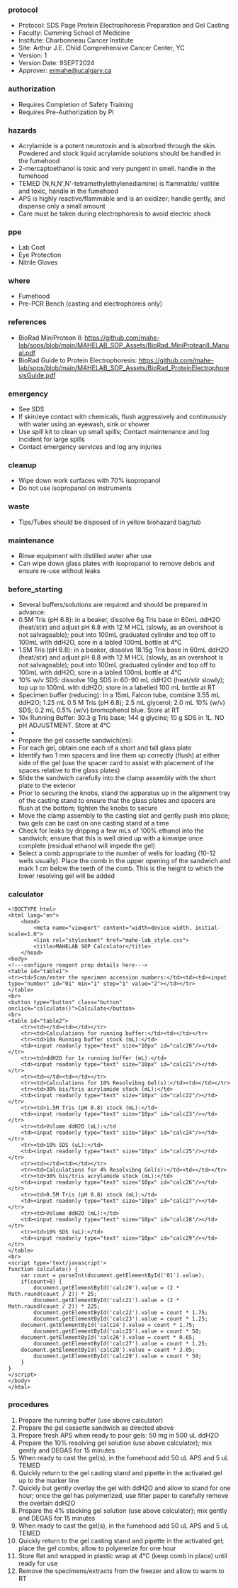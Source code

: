 
### protocol
- Protocol: SDS Page Protein Electrophoresis Preparation and Gel Casting
- Faculty: Cumming School of Medicine
- Institute: Charbonneau Cancer Institute
- Site: Arthur J.E. Child Comprehensive Cancer Center, YC
- Version: 1
- Version Date: 9SEPT2024
- Approver: ermahe@ucalgary.ca

### authorization
- Requires Completion of Safety Training
- Requires Pre-Authorization by PI

### hazards
- Acrylamide is a potent neurotoxin and is absorbed through the skin. Powdered and stock liquid acrylamide solutions should be handled in the fumehood
- 2-mercaptoethanol is toxic and very pungent in smell. handle in the fumehood
- TEMED (N,N,N',N'-tetramethylethylenediamine) is flammable/ volitile and toxic, handle in the fumehood
- APS is highly reactive/flammable and is an oxidizer; handle gently, and dispense only a small amount
- Care must be taken during electrophoresis to avoid electric shock

### ppe
- Lab Coat
- Eye Protection
- Nitrile Gloves

### where
- Fumehood
- Pre-PCR Bench (casting and electrophoreis only)

### references
- BioRad MiniProtean II: https://github.com/mahe-lab/sops/blob/main/MAHELAB_SOP_Assets/BioRad_MiniProteanII_Manual.pdf
- BioRad Guide to Protein Electrophoresis: https://github.com/mahe-lab/sops/blob/main/MAHELAB_SOP_Assets/BioRad_ProteinElectrophoresisGuide.pdf

### emergency
- See SDS
- If skin/eye contact with chemicals, flush aggressively and continuously with water using an eyewash, sink or shower
- Use spill kit to clean up small spills; Contact maintenance and log incident for large spills
- Contact emergency services and log any injuries

### cleanup
- Wipe down work surfaces with 70% isopropanol
- Do not use isopropanol on instruments

### waste
- Tips/Tubes should be disposed of in yellow biohazard bag/tub

### maintenance
- Rinse equipment with distilled water after use
- Can wipe down glass plates with isopropanol to remove debris and ensure re-use without leaks

### before_starting
- Several buffers/solutions are required and should be prepared in advance:
- 0.5M Tris (pH 6.8): in a beaker, dissolve 6g Tris base in 60mL ddH2O (heat/stir) and adjust pH 6.8 with 12 M HCL (slowly, as an overshoot is not salvageable); pout into 100mL graduated cylinder and top off to 100mL with ddH2O, sore in a labled 100mL bottle at 4°C
- 1.5M Tris (pH 8.8):  in a beaker, dissolve 18.15g Tris base in 60mL ddH2O (heat/stir) and adjust pH 8.8 with 12 M HCL (slowly, as an overshoot is not salvageable); pout into 100mL graduated cylinder and top off to 100mL with ddH2O, sore in a labled 100mL bottle at 4°C
- 10% w/v SDS: dissolve 10g SDS in 60-90 mL ddH2O (heat/stir slowly); top up to 100mL with ddH2O; store in a labelled 100 mL bottle at RT
- Specimen buffer (reducing): In a 15mL Falcon tube, combine 3.55 mL ddH2O; 1.25 mL 0.5 M Tris (pH 6.8); 2.5 mL glycerol; 2.0 mL 10% (w/v) SDS; 0.2 mL 0.5% (w/v) bromophenol blue. Store at RT
- 10x Running Buffer: 30.3 g Tris base; 144 g glycine; 10 g SDS in 1L. NO pH ADJUSTMENT. Store at 4°C
- 
- Prepare the gel cassette sandwich(es):
- For each gel, obtain one each of a short and tall glass plate
- Identify two 1 mm spacers and line them up correctly (flush) at either side of the gel (use the spacer card to assist with placement of the spaces relative to the glass plates)
- Slide the sandwich carefully into the clamp assembly with the short plate to the exterior
- Prior to securing the knobs, stand the apparatus up in the alignment tray of the casting stand to ensure that the glass plates and spacers are flush at the bottom; tighten the knobs to secure
- Move the clamp assembly to the casting slot and gently push into place; two gels can be cast on one casting stand at a time
- Check for leaks by dripping a few mLs of 100% ethanol into the sandwich; ensure that this is well dried up with a kimwipe once complete (residual ethanol will impede the gel)
- Select a comb appropriate to the number of wells for loading (10-12 wells usually). Place the comb in the upper opening of the sandwich and mark 1 cm below the teeth of the comb. This is the height to which the lower resolving gel will be added

### calculator
~~~~
<!DOCTYPE html>
<html lang="en">
	<head>
		<meta name="viewport" content="width=device-width, initial-scale=1.0">
		<link rel="stylesheet" href="mahe-lab_style.css">
		<title>MAHELAB SOP Calculator</title>
	</head>
<body>
<!---configure reagent prep details here--->
<table id="table1">
<tr><td>Scan/enter the specimen accession numbers:</td><td><td><input type="number" id="01" min="1" step="1" value="2"></td></tr>
</table>
<br>
<button type="button" class="button" onclick="calculate()">Calculate</button>
<br>
<table id="table2">
	<tr><td></td><td></td></tr>
	<tr><td>Calculations for running buffer:</td><td></td></tr>
	<tr><td>10x Running buffer stock (mL):</td>
	<td><input readonly type="text" size="10px" id="calc20"/></td></tr>
	<tr><td>ddH2O for 1x running buffer (mL):</td>
	<td><input readonly type="text" size="10px" id="calc21"/></td></tr>
	<tr><td></td><td></td></tr>
	<tr><td>Calculations for 10% Resolvibng Gel(s):</td><td></td></tr>
	<tr><td>30% bis/tris acrylamide stock (mL):</td>
	<td><input readonly type="text" size="10px" id="calc22"/></td></tr>
	<tr><td>1.5M Tris (pH 8.8) stock (mL):</td>
	<td><input readonly type="text" size="10px" id="calc23"/></td></tr>
	<tr><td>Volume ddH2O (mL):</td
	<td><input readonly type="text" size="10px" id="calc24"/></td></tr>
	<tr><td>10% SDS (uL):</td>
	<td><input readonly type="text" size="10px" id="calc25"/></td></tr>
	<tr><td></td><td></td></tr>
	<tr><td>Calculations for 4% Resolvibng Gel(s):</td><td></td></tr>
	<tr><td>30% bis/tris acrylamide stock (mL):</td>
	<td><input readonly type="text" size="10px" id="calc26"/></td></tr>
	<tr><td>0.5M Tris (pH 8.8) stock (mL):</td>
	<td><input readonly type="text" size="10px" id="calc27"/></td></tr>
	<tr><td>Volume ddH2O (mL):</td>
	<td><input readonly type="text" size="10px" id="calc28"/></td></tr>
	<tr><td>10% SDS (uL):</td>
	<td><input readonly type="text" size="10px" id="calc29"/></td></tr>
</table>
<br>
<script type='text/javascript'>
function calculate() {
    var count = parseInt(document.getElementById('01').value);
    if(count>0) {
        document.getElementById('calc20').value = (2 * Math.round(count / 2)) * 25;
        document.getElementById('calc21').value = (2 * Math.round(count / 2)) * 225;
        document.getElementById('calc22').value = count * 1.75;
        document.getElementById('calc23').value = count * 1.25;
	document.getElementById('calc24').value = count * 1.75;
        document.getElementById('calc25').value = count * 50;
	document.getElementById('calc26').value = count * 0.65;
        document.getElementById('calc27').value = count * 1.25;
	document.getElementById('calc28').value = count * 3.05;
        document.getElementById('calc29').value = count * 50;
    }
}
</script>
</body>
</html>
~~~~

### procedures
1. Prepare the running buffer (use above calculator)
2. Prepare the gel cassette sandwich as directed above
3. Prepare fresh APS when ready to pour gels: 50 mg in 500 uL ddH2O
4. Prepare the 10% resolving gel solution (use above calculator); mix gently and DEGAS for 15 minutes
5. When ready to cast the gel(s), in the fumehood add 50 uL APS and 5 uL TEMED
6. Quickly return to the gel casting stand and pipette in the activated gel up to the marker line
7. Quickly but gently overlay the gel with ddH2O and allow to stand for one hour; once the gel has polymerized, use filter paper to carefully remove the overlain ddH2O
8. Prepare the 4% stacking gel solution (use above calculator); mix gently and DEGAS for 15 minutes
9. When ready to cast the gel(s), in the fumehood add 50 uL APS and 5 uL TEMED
10. Quickly return to the gel casting stand and pipette in the activated gel; place the gel combs; allow to polymerize for one hour
11. Store flat and wrapped in plastic wrap at 4°C (keep comb in place) until ready for use
12. Remove the specimens/extracts from the freezer and allow to warm to RT

